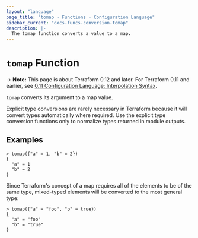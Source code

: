 ```yaml
---
layout: "language"
page_title: "tomap - Functions - Configuration Language"
sidebar_current: "docs-funcs-conversion-tomap"
description: |-
  The tomap function converts a value to a map.
---
```


# `tomap` Function

-> **Note:** This page is about Terraform 0.12 and later. For Terraform 0.11 and
earlier, see
[0.11 Configuration Language: Interpolation Syntax](../../configuration-0-11/interpolation.html).

`tomap` converts its argument to a map value.

Explicit type conversions are rarely necessary in Terraform because it will
convert types automatically where required. Use the explicit type conversion
functions only to normalize types returned in module outputs.

## Examples

```
> tomap({"a" = 1, "b" = 2})
{
  "a" = 1
  "b" = 2
}
```

Since Terraform's concept of a map requires all of the elements to be of the
same type, mixed-typed elements will be converted to the most general type:

```
> tomap({"a" = "foo", "b" = true})
{
  "a" = "foo"
  "b" = "true"
}
```
